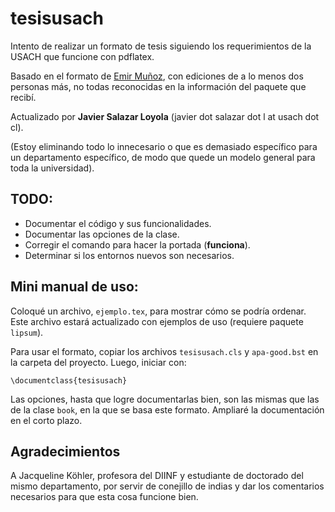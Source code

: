 # tesisusach

Intento de realizar un formato de tesis siguiendo los requerimientos de la USACH que funcione con pdflatex.

Basado en el formato de [Emir Muñoz](https://github.com/emir-munoz/tesis-usach), con ediciones de a lo menos dos personas más, no todas reconocidas en la información del paquete que recibí.

Actualizado por **Javier Salazar Loyola** (javier dot salazar dot l at usach dot cl).

(Estoy eliminando todo lo innecesario o que es demasiado específico para un departamento específico, de modo que quede un modelo general para toda la universidad).

## TODO:
* Documentar el código y sus funcionalidades.
* Documentar las opciones de la clase.
* Corregir el comando para hacer la portada (**funciona**).
* Determinar si los entornos nuevos son necesarios.

## Mini manual de uso:

Coloqué un archivo, `ejemplo.tex`, para mostrar cómo se podría ordenar. Este archivo estará actualizado con ejemplos de uso (requiere paquete `lipsum`).

Para usar el formato, copiar los archivos `tesisusach.cls` y `apa-good.bst` en la carpeta del proyecto. Luego, iniciar con:

```\documentclass{tesisusach}```

Las opciones, hasta que logre documentarlas bien, son las mismas que las de la clase `book`, en la que se basa este formato. Ampliaré la documentación en el corto plazo.

## Agradecimientos

A Jacqueline Köhler, profesora del DIINF y estudiante de doctorado del mismo departamento, por servir de conejillo de indias y dar los comentarios necesarios para que esta cosa funcione bien.

